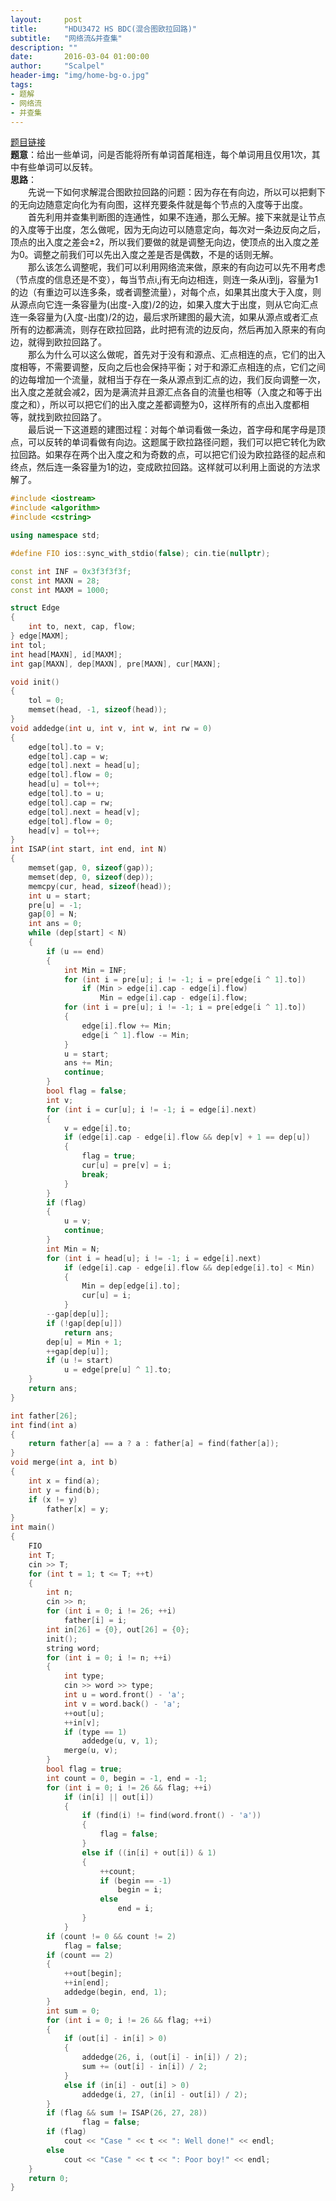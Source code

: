 ```yaml
---
layout:     post
title:      "HDU3472 HS BDC(混合图欧拉回路)"
subtitle:   "网络流&并查集"
description: ""
date:       2016-03-04 01:00:00
author:     "Scalpel"
header-img: "img/home-bg-o.jpg"
tags:
- 题解
- 网络流
- 并查集
---
```

[题目链接](http://acm.hdu.edu.cn/showproblem.php?pid=3472)  
**题意**：给出一些单词，问是否能将所有单词首尾相连，每个单词用且仅用1次，其中有些单词可以反转。  
**思路**：  
　　先说一下如何求解混合图欧拉回路的问题：因为存在有向边，所以可以把剩下的无向边随意定向化为有向图，这样充要条件就是每个节点的入度等于出度。  
　　首先利用并查集判断图的连通性，如果不连通，那么无解。接下来就是让节点的入度等于出度，怎么做呢，因为无向边可以随意定向，每次对一条边反向之后，顶点的出入度之差会±2，所以我们要做的就是调整无向边，使顶点的出入度之差为0。调整之前我们可以先出入度之差是否是偶数，不是的话则无解。  
　　那么该怎么调整呢，我们可以利用网络流来做，原来的有向边可以先不用考虑（节点度的信息还是不变），每当节点i,j有无向边相连，则连一条从i到j，容量为1的边（有重边可以连多条，或者调整流量），对每个点，如果其出度大于入度，则从源点向它连一条容量为(出度-入度)/2的边，如果入度大于出度，则从它向汇点连一条容量为(入度-出度)/2的边，最后求所建图的最大流，如果从源点或者汇点所有的边都满流，则存在欧拉回路，此时把有流的边反向，然后再加入原来的有向边，就得到欧拉回路了。  
　　那么为什么可以这么做呢，首先对于没有和源点、汇点相连的点，它们的出入度相等，不需要调整，反向之后也会保持平衡；对于和源汇点相连的点，它们之间的边每增加一个流量，就相当于存在一条从源点到汇点的边，我们反向调整一次，出入度之差就会减2，因为是满流并且源汇点各自的流量也相等（入度之和等于出度之和），所以可以把它们的出入度之差都调整为0，这样所有的点出入度都相等，就找到欧拉回路了。  
　　最后说一下这道题的建图过程：对每个单词看做一条边，首字母和尾字母是顶点，可以反转的单词看做有向边。这题属于欧拉路径问题，我们可以把它转化为欧拉回路。如果存在两个出入度之和为奇数的点，可以把它们设为欧拉路径的起点和终点，然后连一条容量为1的边，变成欧拉回路。这样就可以利用上面说的方法求解了。

~~~cpp
#include <iostream>
#include <algorithm>
#include <cstring>

using namespace std;

#define FIO ios::sync_with_stdio(false); cin.tie(nullptr);

const int INF = 0x3f3f3f3f;
const int MAXN = 28;
const int MAXM = 1000;

struct Edge
{
    int to, next, cap, flow;
} edge[MAXM]; 
int tol;
int head[MAXN], id[MAXM];
int gap[MAXN], dep[MAXN], pre[MAXN], cur[MAXN];

void init()
{
    tol = 0;
    memset(head, -1, sizeof(head));
}
void addedge(int u, int v, int w, int rw = 0)
{
    edge[tol].to = v;
    edge[tol].cap = w;
    edge[tol].next = head[u];
    edge[tol].flow = 0;
    head[u] = tol++;
    edge[tol].to = u;
    edge[tol].cap = rw;
    edge[tol].next = head[v];
    edge[tol].flow = 0;
    head[v] = tol++;
}
int ISAP(int start, int end, int N)
{
    memset(gap, 0, sizeof(gap));
    memset(dep, 0, sizeof(dep));
    memcpy(cur, head, sizeof(head));
    int u = start;
    pre[u] = -1;
    gap[0] = N;
    int ans = 0;
    while (dep[start] < N)
    {
        if (u == end)
        {
            int Min = INF;
            for (int i = pre[u]; i != -1; i = pre[edge[i ^ 1].to])
                if (Min > edge[i].cap - edge[i].flow)
                    Min = edge[i].cap - edge[i].flow;
            for (int i = pre[u]; i != -1; i = pre[edge[i ^ 1].to])
            {
                edge[i].flow += Min;
                edge[i ^ 1].flow -= Min;
            }
            u = start;
            ans += Min;
            continue;
        }
        bool flag = false;
        int v;
        for (int i = cur[u]; i != -1; i = edge[i].next)
        {
            v = edge[i].to;
            if (edge[i].cap - edge[i].flow && dep[v] + 1 == dep[u])
            {
                flag = true;
                cur[u] = pre[v] = i;
                break;
            }
        }
        if (flag)
        {
            u = v;
            continue;
        }
        int Min = N;
        for (int i = head[u]; i != -1; i = edge[i].next)
            if (edge[i].cap - edge[i].flow && dep[edge[i].to] < Min)
            {
                Min = dep[edge[i].to];
                cur[u] = i;
            }
        --gap[dep[u]];
        if (!gap[dep[u]])
            return ans;
        dep[u] = Min + 1;
        ++gap[dep[u]];
        if (u != start)
            u = edge[pre[u] ^ 1].to;
    }
    return ans;
}

int father[26];
int find(int a)
{
    return father[a] == a ? a : father[a] = find(father[a]);
}
void merge(int a, int b)
{
    int x = find(a);
    int y = find(b);
    if (x != y)
        father[x] = y;
}
int main()
{
    FIO
    int T;
    cin >> T;
    for (int t = 1; t <= T; ++t)
    {
        int n;
        cin >> n;
        for (int i = 0; i != 26; ++i)
            father[i] = i;
        int in[26] = {0}, out[26] = {0};
        init();
        string word;
        for (int i = 0; i != n; ++i)
        {
            int type;
            cin >> word >> type;
            int u = word.front() - 'a';
            int v = word.back() - 'a';
            ++out[u];
            ++in[v];
            if (type == 1)
                addedge(u, v, 1);
            merge(u, v);
        }
        bool flag = true;
        int count = 0, begin = -1, end = -1;
        for (int i = 0; i != 26 && flag; ++i)
            if (in[i] || out[i])
            {
                if (find(i) != find(word.front() - 'a'))
                {
                    flag = false;
                }
                else if ((in[i] + out[i]) & 1)
                {
                    ++count;
                    if (begin == -1)
                        begin = i;
                    else
                        end = i;
                }
            }
        if (count != 0 && count != 2)
            flag = false;
        if (count == 2)
        {
            ++out[begin];
            ++in[end];
            addedge(begin, end, 1);
        }
        int sum = 0;
        for (int i = 0; i != 26 && flag; ++i)
        {
            if (out[i] - in[i] > 0)
            {
                addedge(26, i, (out[i] - in[i]) / 2);
                sum += (out[i] - in[i]) / 2;
            }
            else if (in[i] - out[i] > 0)
                addedge(i, 27, (in[i] - out[i]) / 2);
        }
        if (flag && sum != ISAP(26, 27, 28))
                flag = false;
        if (flag)
            cout << "Case " << t << ": Well done!" << endl;
        else
            cout << "Case " << t << ": Poor boy!" << endl;
    }
    return 0;
}
~~~
